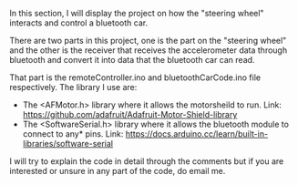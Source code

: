 In this section, I will display the project on how the "steering wheel" interacts and control a bluetooth car.

There are two parts in this project, one is the part on the "steering wheel" and the other is the receiver that receives the accelerometer data through bluetooth and convert it into data that the bluetooth car can read.

That part is the remoteController.ino and bluetoothCarCode.ino file respectively. The library I use are:
- The <AFMotor.h> library where it allows the motorsheild to run. Link: https://github.com/adafruit/Adafruit-Motor-Shield-library
- The <SoftwareSerial.h> library where it allows the bluetooth module to connect to any* pins. Link: https://docs.arduino.cc/learn/built-in-libraries/software-serial

I will try to explain the code in detail through the comments but if you are interested or unsure in any part of the code, do email me.